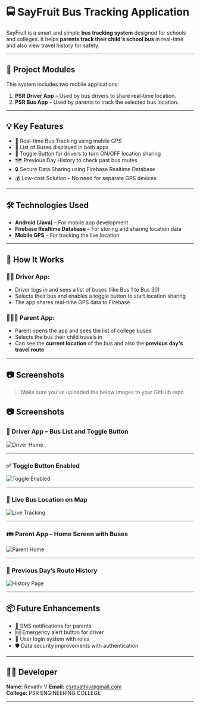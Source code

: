 # 🚍 SayFruit Bus Tracking Application

SayFruit is a smart and simple **bus tracking system** designed for schools and colleges. It helps **parents track their child's school bus** in real-time and also view travel history for safety.

---

## 🧩 Project Modules

This system includes two mobile applications:

1. **PSR Driver App** – Used by bus drivers to share real-time location.
2. **PSR Bus App** – Used by parents to track the selected bus location.

---

## 💡 Key Features

- 📍 Real-time Bus Tracking using mobile GPS
- 🚌 List of Buses displayed in both apps
- 🔄 Toggle Button for drivers to turn ON/OFF location sharing
- 🗺️ Previous Day History to check past bus routes
- 🔒 Secure Data Sharing using Firebase Realtime Database
- 💰 Low-cost Solution – No need for separate GPS devices

---

## 🛠️ Technologies Used

- **Android (Java)** – For mobile app development  
- **Firebase Realtime Database** – For storing and sharing location data  
- **Mobile GPS** – For tracking the live location  

---

## 📲 How It Works

### 👨‍✈️ Driver App:
- Driver logs in and sees a list of buses (like Bus 1 to Bus 30)
- Selects their bus and enables a toggle button to start location sharing
- The app shares real-time GPS data to Firebase

### 👨‍👩‍👧 Parent App:
- Parent opens the app and sees the list of college buses
- Selects the bus their child travels in
- Can see the **current location** of the bus and also the **previous day's travel route**

---

## 📷 Screenshots

> Make sure you've uploaded the below images to your GitHub repo

## 📷 Screenshots

### 🚖 Driver App – Bus List and Toggle Button  
![Driver Home](./driver%20app%20bus%20count.jpg)

---

### ✅ Toggle Button Enabled  
![Toggle Enabled](./location%20sharing%20enbled.jpg)

---

### 📍 Live Bus Location on Map  
![Live Tracking](./bus%20location%20history%20.jpg)

---

### 👪 Parent App – Home Screen with Buses  
![Parent Home](./bus%20number%20in%20parent%20app.jpg)

---

### 📅 Previous Day’s Route History  
![History Page](./real%20bus%20history.jpg)

---

## 📦 Future Enhancements

- 🔔 SMS notifications for parents  
- 🆘 Emergency alert button for driver  
- 👤 User login system with roles  
- 🛡️ Data security improvements with authentication  

---

## 🙋‍♂️ Developer

**Name:** Revathi V
**Email:** csrevathiv@gmail.com  
**College:** PSR ENGINEERING COLLEGE

---
